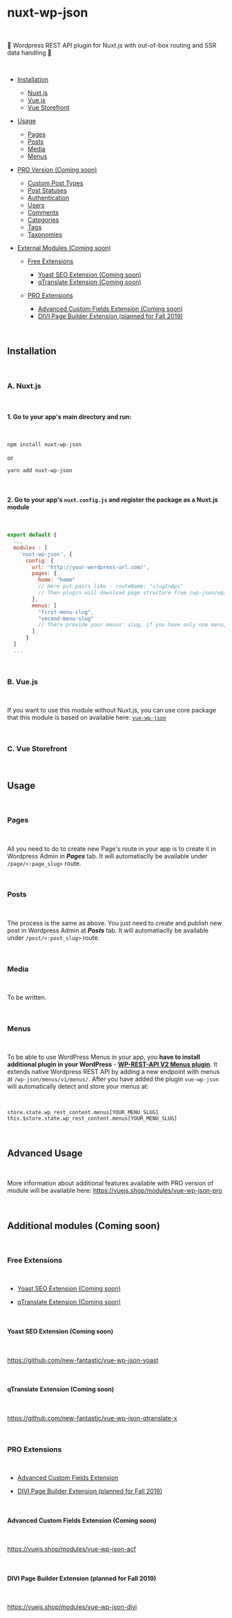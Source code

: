 # nuxt-wp-json

<br>

 💫 Wordpress REST API plugin for Nuxt.js with out-of-box routing and SSR data handling 💫 

<br>

- [Installation](#installation)

  - [Nuxt.js](#a-nuxtjs)
  - [Vue.js](#b-vuejs)
  - [Vue Storefront](#c-vue-storefront)

- [Usage](#usage)

  - [Pages](#pages)
  - [Posts](#posts)
  - [Media](#media)
  - [Menus](#menus)

- [PRO Version (Coming soon)](https://vuejs.shop/modules/nuxt-wp-json-pro)

  - [Custom Post Types](https://vuejs.shop/modules/nuxt-wp-json-pro/docs/#custom-post-types)
  - [Post Statuses](https://vuejs.shop/modules/nuxt-wp-json-pro/docs/#post-statuses)
  - [Authentication](https://vuejs.shop/modules/nuxt-wp-json-pro/docs/#authentication)
  - [Users](https://vuejs.shop/modules/nuxt-wp-json-pro/docs/#users)
  - [Comments](https://vuejs.shop/modules/nuxt-wp-json-pro/docs/#comments)
  - [Categories](https://vuejs.shop/modules/nuxt-wp-json-pro/docs/#categories)
  - [Tags](https://vuejs.shop/modules/nuxt-wp-json-pro/docs/#tags)
  - [Taxonomies](https://vuejs.shop/modules/nuxt-wp-json-pro/docs/#taxonomies)

- [External Modules (Coming soon)](#additional-modules)

  - [Free Extensions](#free-extensions)

    - [Yoast SEO Extension (Coming soon)](#yoast-extension)
    - [qTranslate Extension (Coming soon)](https://vuejs.shop/modules/nuxt-wp-json-qtranslate)

  - [PRO Extensions](#pro-extensions)

    - [Advanced Custom Fields Extension (Coming soon)](https://vuejs.shop/modules/nuxt-wp-json-acf)
    - [DIVI Page Builder Extension (planned for Fall 2019)](https://vuejs.shop/modules/nuxt-wp-json-divi)

<br>

## Installation

<br>

### A. Nuxt.js

<br>

#### 1. Go to your app's main directory and run:

<br>

```bash
npm install nuxt-wp-json
```

or

```bash
yarn add nuxt-wp-json
```

<br>

#### 2. Go to your app's `nuxt.config.js` and register the package as a Nuxt.js module

<br>

```javascript
export default {
  ...
  modules : [
    'nuxt-wp-json', {
      config: {
        url: 'http://your-wordpress-url.com/',
        pages: {
          home: "home"
          // Here put pairs like - routeName: "slugInApi"
          // Then plugin will download page structure from /wp-json/wp/v2/pages?slug=home-page when current route is called 'home'
        },
        menus: [
          "first-menu-slug",
          "second-menu-slug"
          // There provide your menus' slug, if you have only one menu, provide it as string. If you do not have any menu, set to false or just delete this key
        ]
      }
  ]
  ...
```

<br>

### B. Vue.js

<br>

If you want to use this module without Nuxt.js, you can use core package that this module is based on available here: <a href="https://github.com/new-fantastic/vue-wp-json">`vue-wp-json`</a>

<br>

### C. Vue Storefront

<br>

## Usage

<br>

### Pages

<br>

All you need to do to create new Page's route in your app is to create it in Wordpress Admin in **_Pages_** tab. It will automatiaclly be available under `/page/<:page_slug>` route.

<br>

### Posts

<br>

The process is the same as above. You just need to create and publish new post in Wordpress Admin at **_Posts_** tab. It will automatiaclly be  available under `/post/<:post_slug>` route.

<br>

### Media

<br>

To be written.

<br>

### Menus

<br>

To be able to use WordPress Menus in your app, you **have to install additional plugin in your WordPress** - **<a href="https://pl.wordpress.org/plugins/wp-rest-api-v2-menus/">WP-REST-API V2 Menus plugin</a>**. It extends native Wordpress REST API by adding a new endpoint with menus at `/wp-json/menus/v1/menus/`. After you have added the plugin `vue-wp-json` will automatically detect and store your menus at:

<br>

```
store.state.wp_rest_content.menus[YOUR_MENU_SLUG]
this.$store.state.wp_rest_content.menus[YOUR_MENU_SLUG]
```

<br>

## Advanced Usage

<br>

More information about additional features available with PRO version of module will be available here: https://vuejs.shop/modules/vue-wp-json-pro

<br>

## Additional modules (Coming soon)

<br>

### Free Extensions

<br>

- [Yoast SEO Extension (Coming soon)](#yoast-extension)

- [qTranslate Extension (Coming soon)](#qtranslate-extension)

<br>

<a name="yoast-extension"></a>

#### Yoast SEO Extension (Coming soon)

<br>

https://github.com/new-fantastic/vue-wp-json-yoast

<br>

<a name="qtranslate-extension"></a>

#### qTranslate Extension (Coming soon)

<br>

https://github.com/new-fantastic/vue-wp-json-qtranslate-x

<br>

### PRO Extensions

<br>

- [Advanced Custom Fields Extension](#acf-extension)

- [DIVI Page Builder Extension (planned for Fall 2019)](#divi-extension)

<br>

<a name="acf-extension"></a>

#### Advanced Custom Fields Extension (Coming soon)

<br>

https://vuejs.shop/modules/vue-wp-json-acf

<br>

<a name="divi-extension"></a>

#### DIVI Page Builder Extension (planned for Fall 2019)

<br>

https://vuejs.shop/modules/vue-wp-json-divi
